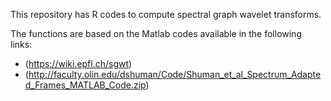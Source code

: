 This repository has R codes to compute spectral graph wavelet transforms.

The functions are based on the Matlab codes available in the following links:
- (https://wiki.epfl.ch/sgwt)
- (http://faculty.olin.edu/dshuman/Code/Shuman_et_al_Spectrum_Adapted_Frames_MATLAB_Code.zip)
